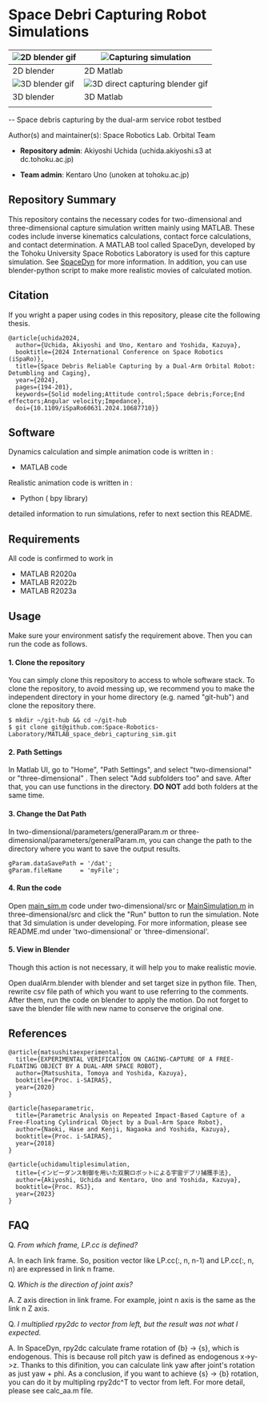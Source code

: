 # Space Debri Capturing Robot Simulations
|<img src="./docs/media/2dBlenderMov.gif" alt="2D blender gif" title="2D direct capturing blender gif">|<img src="./docs/media/2dDirect.gif" alt="Capturing simulation" title="Capturing simulation with Dual-arm service robot">|
|----|----|
|2D blender|2D Matlab|
|<img src="./docs/media/blenderMov.gif" alt="3D blender gif" title="Space debris">|<img src="./docs/media/3dFollowing.gif" alt="3D direct capturing blender gif" title="arm control by DAR in 3D space">|
|3D blender|3D Matlab|
|||

-- Space debris capturing by the dual-arm service robot testbed

Author(s) and maintainer(s): Space Robotics Lab. Orbital Team

* **Repository admin**: Akiyoshi Uchida (uchida.akiyoshi.s3 at dc.tohoku.ac.jp)

* **Team admin**: Kentaro Uno (unoken at tohoku.ac.jp)

## Repository Summary 

This repository contains the necessary codes for two-dimensional and three-dimensional capture simulation written mainly using MATLAB. These codes include inverse kinematics calculations, contact force calculations, and contact determination.
A MATLAB tool called SpaceDyn, developed by the Tohoku University Space Robotics Laboratory is used for this capture simulation. See [SpaceDyn](https://github.com/Space-Robotics-Laboratory/SpaceDyn) for more information.
In addition, you can use blender-python script to make more realistic movies of calculated motion. 

## Citation
If you wright a paper using codes in this repository, please cite the following thesis.

```
@article{uchida2024,
  author={Uchida, Akiyoshi and Uno, Kentaro and Yoshida, Kazuya},
  booktitle={2024 International Conference on Space Robotics (iSpaRo)}, 
  title={Space Debris Reliable Capturing by a Dual-Arm Orbital Robot: Detumbling and Caging}, 
  year={2024},
  pages={194-201},
  keywords={Solid modeling;Attitude control;Space debris;Force;End effectors;Angular velocity;Impedance},
  doi={10.1109/iSpaRo60631.2024.10687710}}
```

## Software

Dynamics calculation and simple animation code is written in :

* MATLAB code

Realistic animation code is written in :
* Python ( bpy library)


detailed information to run simulations, refer to next section this README.


## Requirements

All code is confirmed to work in

* MATLAB R2020a
* MATLAB R2022b
* MATLAB R2023a

## Usage

Make sure your environment satisfy the requirement above. Then you can run the code as follows.

#### 1. Clone the repository

You can simply clone this repository to access to whole software stack. To clone the repository, to avoid messing up, we recommend you to make the independent directory in your home directory (e.g. named "git-hub") and clone the repository there.
```commandline
$ mkdir ~/git-hub && cd ~/git-hub
$ git clone git@github.com:Space-Robotics-Laboratory/MATLAB_space_debri_capturing_sim.git
```
#### 2. Path Settings
In Matlab UI, go to "Home", "Path Settings", and select "two-dimensional" or "three-dimensional" . Then select "Add subfolders too" and save. After that, you can use functions in the directory. **DO NOT** add both folders at the same time.

#### 3. Change the Dat Path
In two-dimensional/parameters/generalParam.m or three-dimensional/parameters/generalParam.m, you can change the path to the directory where you want to save the output results.
```commandline
gParam.dataSavePath = '/dat';
gParam.fileName     = 'myFile';
```

#### 4. Run the code
Open [main_sim.m](two-two-dimensional/src/main_sim.m) code under two-dimensional/src or [MainSimulation.m](three_dimensional/MainSimulation.m) in three-dimensional/src and click the "Run" button to run the simulation. Note that 3d simulation is under developing. For more information, please see README.md under 'two-dimensional' or 'three-dimensional'.

#### 5. View in Blender
Though this action is not necessary, it will help you to make realistic movie.

Open dualArm.blender with blender and set target size in python file. Then, rewrite csv file path of which you want to use referring to the comments. After them, run the code on blender to apply the motion.
Do not forget to save the blender file with new name to conserve the original one.

## References
```
@article{matsushitaexperimental,
  title={EXPERIMENTAL VERIFICATION ON CAGING-CAPTURE OF A FREE-FLOATING OBJECT BY A DUAL-ARM SPACE ROBOT},
  author={Matsushita, Tomoya and Yoshida, Kazuya},
  booktitle={Proc. i-SAIRAS},
  year={2020}
}
```
```
@article{haseparametric,
  title={Parametric Analysis on Repeated Impact-Based Capture of a Free-Floating Cylindrical Object by a Dual-Arm Space Robot},
  author={Naoki, Hase and Kenji, Nagaoka and Yoshida, Kazuya},
  booktitle={Proc. i-SAIRAS},
  year={2018}
}
```
```
@article{uchidamultiplesimulation,
  title={インピーダンス制御を用いた双腕ロボットによる宇宙デブリ捕獲手法},
  author={Akiyoshi, Uchida and Kentaro, Uno and Yoshida, Kazuya},
  booktitle={Proc. RSJ},
  year={2023}
}
```

## FAQ
Q. _From which frame, LP.cc is defined?_

A. In each link frame. So, position vector like LP.cc(:, n, n-1) and LP.cc(:, n, n) are expressed in link n frame.

Q. _Which is the direction of joint axis?_

A. Z axis direction in link frame. For example, joint n axis is the same as the link n Z axis.

Q. _I multiplied rpy2dc to vector from left, but the result was not what I expected._ 

A. In SpaceDyn, rpy2dc calculate frame rotation of {b} -> {s}, which is endogenous. This is because roll pitch yaw is defined as endogenous x->y->z. Thanks to this difinition, you can calculate link yaw after joint's rotation as just yaw + phi. As a conclusion, if you want to achieve {s} -> {b} rotation, you can do it by multipling rpy2dc^T to vector from left. For more detail, please see calc_aa.m file.